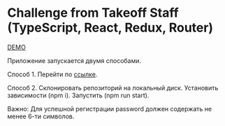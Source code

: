 # Challenge from Takeoff Staff (TypeScript, React, Redux, Router)

[DEMO](https://contacts-firebase-redux-ts.vercel.app/)

Приложение запускается двумя способами.

Способ 1.
Перейти по [ссылке](https://contacts-firebase-redux-ts.vercel.app/).

Способ 2.
Склонировать репозиторий на локальный диск.
Установить зависимости (npm i).
Запустить (npm run start).

Важно:
Для успешной регистрации password должен содержать не менее 6-ти символов.
